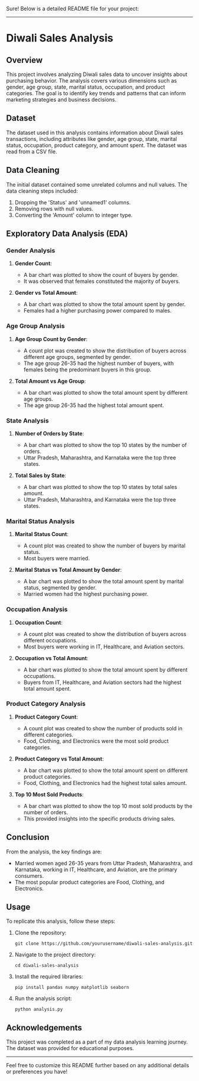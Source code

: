 Sure! Below is a detailed README file for your project:

---

# Diwali Sales Analysis

## Overview

This project involves analyzing Diwali sales data to uncover insights about purchasing behavior. The analysis covers various dimensions such as gender, age group, state, marital status, occupation, and product categories. The goal is to identify key trends and patterns that can inform marketing strategies and business decisions.

## Dataset

The dataset used in this analysis contains information about Diwali sales transactions, including attributes like gender, age group, state, marital status, occupation, product category, and amount spent. The dataset was read from a CSV file.

## Data Cleaning

The initial dataset contained some unrelated columns and null values. The data cleaning steps included:
1. Dropping the 'Status' and 'unnamed1' columns.
2. Removing rows with null values.
3. Converting the 'Amount' column to integer type.

## Exploratory Data Analysis (EDA)

### Gender Analysis

1. **Gender Count**:
   - A bar chart was plotted to show the count of buyers by gender.
   - It was observed that females constituted the majority of buyers.

2. **Gender vs Total Amount**:
   - A bar chart was plotted to show the total amount spent by gender.
   - Females had a higher purchasing power compared to males.

### Age Group Analysis

1. **Age Group Count by Gender**:
   - A count plot was created to show the distribution of buyers across different age groups, segmented by gender.
   - The age group 26-35 had the highest number of buyers, with females being the predominant buyers in this group.

2. **Total Amount vs Age Group**:
   - A bar chart was plotted to show the total amount spent by different age groups.
   - The age group 26-35 had the highest total amount spent.

### State Analysis

1. **Number of Orders by State**:
   - A bar chart was plotted to show the top 10 states by the number of orders.
   - Uttar Pradesh, Maharashtra, and Karnataka were the top three states.

2. **Total Sales by State**:
   - A bar chart was plotted to show the top 10 states by total sales amount.
   - Uttar Pradesh, Maharashtra, and Karnataka were the top three states.

### Marital Status Analysis

1. **Marital Status Count**:
   - A count plot was created to show the number of buyers by marital status.
   - Most buyers were married.

2. **Marital Status vs Total Amount by Gender**:
   - A bar chart was plotted to show the total amount spent by marital status, segmented by gender.
   - Married women had the highest purchasing power.

### Occupation Analysis

1. **Occupation Count**:
   - A count plot was created to show the distribution of buyers across different occupations.
   - Most buyers were working in IT, Healthcare, and Aviation sectors.

2. **Occupation vs Total Amount**:
   - A bar chart was plotted to show the total amount spent by different occupations.
   - Buyers from IT, Healthcare, and Aviation sectors had the highest total amount spent.

### Product Category Analysis

1. **Product Category Count**:
   - A count plot was created to show the number of products sold in different categories.
   - Food, Clothing, and Electronics were the most sold product categories.

2. **Product Category vs Total Amount**:
   - A bar chart was plotted to show the total amount spent on different product categories.
   - Food, Clothing, and Electronics had the highest total sales amount.

3. **Top 10 Most Sold Products**:
   - A bar chart was plotted to show the top 10 most sold products by the number of orders.
   - This provided insights into the specific products driving sales.

## Conclusion

From the analysis, the key findings are:
- Married women aged 26-35 years from Uttar Pradesh, Maharashtra, and Karnataka, working in IT, Healthcare, and Aviation, are the primary consumers.
- The most popular product categories are Food, Clothing, and Electronics.

## Usage

To replicate this analysis, follow these steps:

1. Clone the repository:
   ```
   git clone https://github.com/yourusername/diwali-sales-analysis.git
   ```
2. Navigate to the project directory:
   ```
   cd diwali-sales-analysis
   ```
3. Install the required libraries:
   ```
   pip install pandas numpy matplotlib seaborn
   ```
4. Run the analysis script:
   ```
   python analysis.py
   ```

## Acknowledgements

This project was completed as a part of my data analysis learning journey. The dataset was provided for educational purposes.

---

Feel free to customize this README further based on any additional details or preferences you have!
